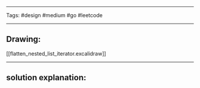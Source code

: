 

----

Tags: #design #medium #go #leetcode 

----

## Drawing:
[[flatten_nested_list_iterator.excalidraw]]

----


## solution explanation:
